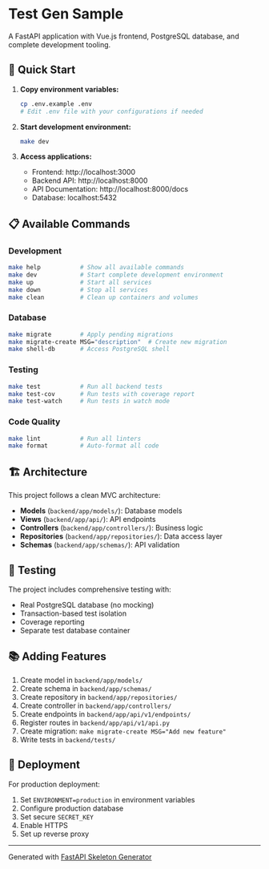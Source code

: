 # Test Gen Sample

A FastAPI application with Vue.js frontend, PostgreSQL database, and complete development tooling.

## 🚀 Quick Start

1. **Copy environment variables:**
   ```bash
   cp .env.example .env
   # Edit .env file with your configurations if needed
   ```

2. **Start development environment:**
   ```bash
   make dev
   ```

3. **Access applications:**
   - Frontend: http://localhost:3000
   - Backend API: http://localhost:8000
   - API Documentation: http://localhost:8000/docs
   - Database: localhost:5432

## 📋 Available Commands

### Development
```bash
make help           # Show all available commands
make dev            # Start complete development environment
make up             # Start all services
make down           # Stop all services
make clean          # Clean up containers and volumes
```

### Database
```bash
make migrate        # Apply pending migrations
make migrate-create MSG="description"  # Create new migration
make shell-db       # Access PostgreSQL shell
```

### Testing
```bash
make test           # Run all backend tests
make test-cov       # Run tests with coverage report
make test-watch     # Run tests in watch mode
```

### Code Quality
```bash
make lint           # Run all linters
make format         # Auto-format all code
```

## 🏗️ Architecture

This project follows a clean MVC architecture:

- **Models** (`backend/app/models/`): Database models
- **Views** (`backend/app/api/`): API endpoints
- **Controllers** (`backend/app/controllers/`): Business logic
- **Repositories** (`backend/app/repositories/`): Data access layer
- **Schemas** (`backend/app/schemas/`): API validation

## 🧪 Testing

The project includes comprehensive testing with:
- Real PostgreSQL database (no mocking)
- Transaction-based test isolation
- Coverage reporting
- Separate test database container

## 📚 Adding Features

1. Create model in `backend/app/models/`
2. Create schema in `backend/app/schemas/`
3. Create repository in `backend/app/repositories/`
4. Create controller in `backend/app/controllers/`
5. Create endpoints in `backend/app/api/v1/endpoints/`
6. Register routes in `backend/app/api/v1/api.py`
7. Create migration: `make migrate-create MSG="Add new feature"`
8. Write tests in `backend/tests/`

## 🚀 Deployment

For production deployment:
1. Set `ENVIRONMENT=production` in environment variables
2. Configure production database
3. Set secure `SECRET_KEY`
4. Enable HTTPS
5. Set up reverse proxy

---

Generated with [FastAPI Skeleton Generator](https://github.com/your-repo/fastapi-skeleton)
